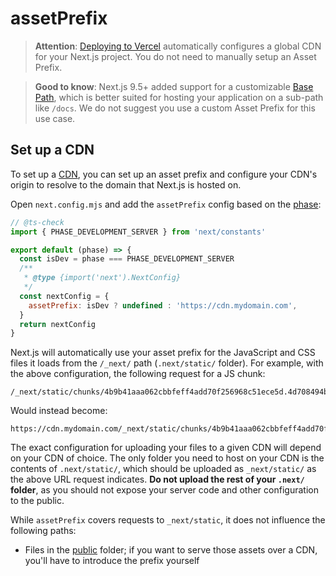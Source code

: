 # assetPrefix

> **Attention**: [Deploying to Vercel](/docs/app/getting-started/deploying.md) automatically configures a global CDN for your Next.js project.
> You do not need to manually setup an Asset Prefix.

> **Good to know**: Next.js 9.5+ added support for a customizable [Base Path](/docs/app/api-reference/config/next-config-js/basePath.md), which is better
> suited for hosting your application on a sub-path like `/docs`.
> We do not suggest you use a custom Asset Prefix for this use case.

## Set up a CDN

To set up a [CDN](https://en.wikipedia.org/wiki/Content_delivery_network), you can set up an asset prefix and configure your CDN's origin to resolve to the domain that Next.js is hosted on.

Open `next.config.mjs` and add the `assetPrefix` config based on the [phase](/docs/app/api-reference/config/next-config-js.md#async-configuration):

```js filename="next.config.mjs"
// @ts-check
import { PHASE_DEVELOPMENT_SERVER } from 'next/constants'

export default (phase) => {
  const isDev = phase === PHASE_DEVELOPMENT_SERVER
  /**
   * @type {import('next').NextConfig}
   */
  const nextConfig = {
    assetPrefix: isDev ? undefined : 'https://cdn.mydomain.com',
  }
  return nextConfig
}
```

Next.js will automatically use your asset prefix for the JavaScript and CSS files it loads from the `/_next/` path (`.next/static/` folder). For example, with the above configuration, the following request for a JS chunk:

```
/_next/static/chunks/4b9b41aaa062cbbfeff4add70f256968c51ece5d.4d708494b3aed70c04f0.js
```

Would instead become:

```
https://cdn.mydomain.com/_next/static/chunks/4b9b41aaa062cbbfeff4add70f256968c51ece5d.4d708494b3aed70c04f0.js
```

The exact configuration for uploading your files to a given CDN will depend on your CDN of choice. The only folder you need to host on your CDN is the contents of `.next/static/`, which should be uploaded as `_next/static/` as the above URL request indicates. **Do not upload the rest of your `.next/` folder**, as you should not expose your server code and other configuration to the public.

While `assetPrefix` covers requests to `_next/static`, it does not influence the following paths:

* Files in the [public](/docs/app/api-reference/file-conventions/public-folder.md) folder; if you want to serve those assets over a CDN, you'll have to introduce the prefix yourself

<!-- markdownlint-configure-file
{
  "MD028": false,
  "MD040": false
}
-->
